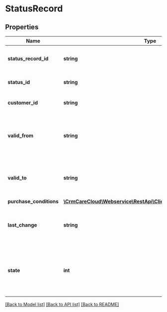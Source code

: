 # StatusRecord

## Properties
Name | Type | Description | Notes
------------ | ------------- | ------------- | -------------
**status_record_id** | **string** | The unique id of the status record | [optional] 
**status_id** | **string** | The unique id of the status | 
**customer_id** | **string** | The unique id of the customer | 
**valid_from** | **string** | Date and time of the record valid from *(YYYY-MM-DD HH:MM:SS)* | [optional] 
**valid_to** | **string** | Date and time of the record valid to *(YYYY-MM-DD HH:MM:SS)* | [optional] 
**purchase_conditions** | [**\CrmCareCloud\Webservice\RestApi\Client\Model\PurchaseConditions**](PurchaseConditions.md) |  | [optional] 
**last_change** | **string** | Date and time of the last change *(YYYY-MM-DD HH:MM:SS)* | [optional] 
**state** | **int** | State of the reward *Possible values are: 0 - deleted / 1 - active / 2 - non active* | [optional] 

[[Back to Model list]](../../README.md#documentation-for-models) [[Back to API list]](../../README.md#documentation-for-api-endpoints) [[Back to README]](../../README.md)

